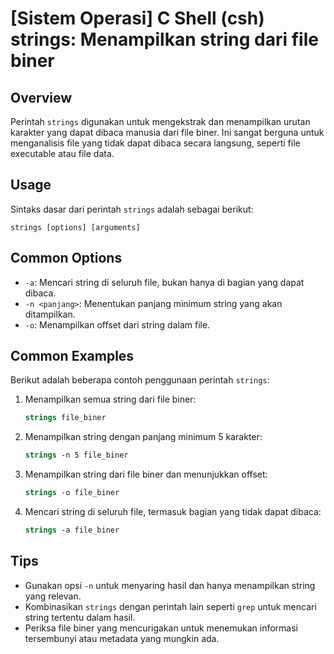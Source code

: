 # [Sistem Operasi] C Shell (csh) strings: Menampilkan string dari file biner

## Overview
Perintah `strings` digunakan untuk mengekstrak dan menampilkan urutan karakter yang dapat dibaca manusia dari file biner. Ini sangat berguna untuk menganalisis file yang tidak dapat dibaca secara langsung, seperti file executable atau file data.

## Usage
Sintaks dasar dari perintah `strings` adalah sebagai berikut:
```
strings [options] [arguments]
```

## Common Options
- `-a`: Mencari string di seluruh file, bukan hanya di bagian yang dapat dibaca.
- `-n <panjang>`: Menentukan panjang minimum string yang akan ditampilkan.
- `-o`: Menampilkan offset dari string dalam file.

## Common Examples
Berikut adalah beberapa contoh penggunaan perintah `strings`:

1. Menampilkan semua string dari file biner:
   ```csh
   strings file_biner
   ```

2. Menampilkan string dengan panjang minimum 5 karakter:
   ```csh
   strings -n 5 file_biner
   ```

3. Menampilkan string dari file biner dan menunjukkan offset:
   ```csh
   strings -o file_biner
   ```

4. Mencari string di seluruh file, termasuk bagian yang tidak dapat dibaca:
   ```csh
   strings -a file_biner
   ```

## Tips
- Gunakan opsi `-n` untuk menyaring hasil dan hanya menampilkan string yang relevan.
- Kombinasikan `strings` dengan perintah lain seperti `grep` untuk mencari string tertentu dalam hasil.
- Periksa file biner yang mencurigakan untuk menemukan informasi tersembunyi atau metadata yang mungkin ada.